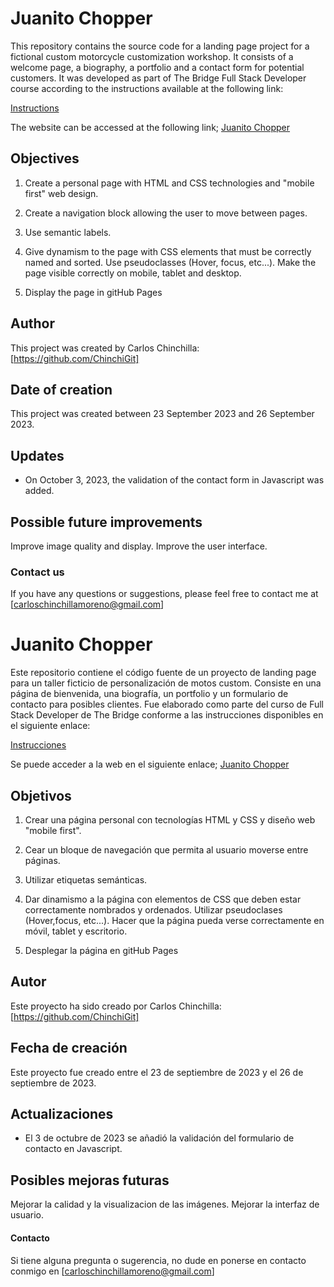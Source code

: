 #  Juanito Chopper

This repository contains the source code for a landing page project for a fictional custom motorcycle customization workshop. It consists of a welcome page, a biography, a portfolio and a contact form for potential customers. It was developed as part of The Bridge Full Stack Developer course according to the instructions available at the following link:

[Instructions](https://github.com/TheBridge-FullStackDeveloper/fswd-ft-sept-21-ramp-up/blob/main/src/exercise/web-exercise.md)

The website can be accessed at the following link;
[Juanito Chopper](https://chinchigit.github.io/projectQuiz/)


##  Objectives

1. Create a personal page with HTML and CSS technologies and "mobile first" web design.

2. Create a navigation block allowing the user to move between pages.

3. Use semantic labels.

4. Give dynamism to the page with CSS elements that must be correctly named and sorted. Use pseudoclasses (Hover, focus, etc...). Make the page visible correctly on mobile, tablet and desktop.

5. Display the page in gitHub Pages 


##  Author

This project was created by Carlos Chinchilla: 
[https://github.com/ChinchiGit]

## Date of creation

This project was created between 23 September 2023 and 26 September 2023.

## Updates

- On October 3, 2023, the validation of the contact form in Javascript was added.

##  Possible future improvements


Improve image quality and display.
Improve the user interface.


###  Contact us

If you have any questions or suggestions, please feel free to contact me at [carloschinchillamoreno@gmail.com]


#  Juanito Chopper

Este repositorio contiene el código fuente de un proyecto de landing page para un taller ficticio de personalización de motos custom. Consiste en una página de bienvenida, una biografía, un portfolio y un formulario de contacto para posibles clientes. Fue elaborado como parte del curso de Full Stack Developer de The Bridge conforme a las instrucciones disponibles en el siguiente enlace:

[Instrucciones](https://github.com/TheBridge-FullStackDeveloper/fswd-ft-sept-21-ramp-up/blob/main/src/ejercicio/ejercicio-web-personal.md)

Se puede acceder a la web en el siguiente enlace;
[Juanito Chopper](https://chinchigit.github.io/proyectoQuiz/)


##  Objetivos

1. Crear una página personal con tecnologías HTML y CSS y diseño web "mobile first".

2. Cear un bloque de navegación que permita al usuario moverse entre páginas.

3. Utilizar etiquetas semánticas.

4. Dar dinamismo a la página con elementos de CSS que deben estar correctamente nombrados y ordenados. Utilizar pseudoclases (Hover,focus, etc...). Hacer que la página pueda verse correctamente en móvil, tablet y escritorio.

5. Desplegar la página en gitHub Pages 


##  Autor

Este proyecto ha sido creado por Carlos Chinchilla: 
[https://github.com/ChinchiGit]

## Fecha de creación

Este proyecto fue creado entre el 23 de septiembre de 2023  y el 26 de septiembre de 2023.

## Actualizaciones

- El 3 de octubre de 2023 se añadió la validación del formulario de contacto en Javascript.

##  Posibles mejoras futuras


Mejorar la calidad y la visualizacion de las imágenes.
Mejorar la interfaz de usuario.


####  Contacto

Si tiene alguna pregunta o sugerencia, no dude en ponerse en contacto conmigo en [carloschinchillamoreno@gmail.com]


